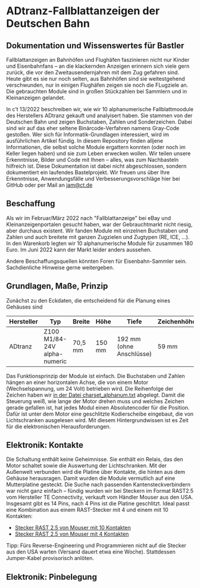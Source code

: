 # ADtranz-Fallblattanzeigen der Deutschen Bahn
## Dokumentation und Wissenswertes für Bastler

Fallblattanzeigen an Bahnhöfen und Flughäfen faszinieren nicht nur Kinder und Eisenbahnfans – an die klackernden Anzeigen erinnern sich viele gern zurück, die vor den Zweitausendernjahren mit dem Zug gefahren sind. Heute gibt es sie nur noch selten, aus Bahnhöfen sind sie weitestgehend verschwunden, nur in einigen Flughäfen zeigen sie noch die FLugziele an. Die gebrauchten Module sind in großen Stückzahlen bei Sammlern und in Kleinanzeigen gelandet.

In c’t 13/2022 beschreiben wir, wie wir 10 alphanumerische Fallblattmoodule des Herstellers ADtranz gekauft und analyisert haben. Sie stammen von der Deutschen Bahn und zeigen Buchstaben, Zahlen und Sonderzeichen. Dabei sind wir auf das eher seltene Binärcode-Verfahren namens Gray-Code gestoßen. Wer sich für Informatik-Grundlagen interessiert, wird im ausführlichen Artikel fündig. In diesem Repository finden alljene Informationen, die selbst solche Module ergattern konnten (oder noch im Keller liegen haben) und sie zum Leben erwecken wollen. Wir teilen unsere Erkenntnisse, Bilder und Code mit Ihnen – alles, was zum Nachbasteln hilfreich ist. Diese Dokumentation ist dabei nicht abgeschlossen, sondern dokumentiert ein laufendes Bastelprojekt. Wir freuen uns über Ihre Erkenntnisse, Anwendungsfälle und Verbesserungsvorschläge hier bei GitHub oder per Mail an jam@ct.de

## Beschaffung

Als wir im Februar/März 2022 nach "Fallblattanzeige" bei eBay und Kleinanzeigenportalen gesucht haben, war der Gebrauchtmarkt nicht riesig, aber durchaus existent. Wir fanden Module mit einzelnen Buchstaben und Zahlen und auch breitete mit ganzen Zugzielen und Zugtypen (RE, ICE, ...). In den Warenkorb legten wir 10 alphanumerische Module für zusammen 180 Euro. Im Juni 2022 kann der Markt leider anders aussehen.

Andere Beschaffungsquellen könnten Foren für Eisenbahn-Sammler sein. Sachdienliche Hinweise gerne weitergeben.

## Grundlagen, Maße, Prinzip

Zunächst zu den Eckdaten, die entscheidend für die Planung eines Gehäuses sind

| Hersteller  | Typ | Breite  |  Höhe | Tiefe | Zeichenhöhe | Gewicht |
|---|---|---|---|---| --- | --- |
| ADtranz | Z100 M1/84-24V alpha-numeric| 70,5 mm | 150 mm  | 192 mm (ohne Anschlüsse) | 59 mm | 1474 g |

Das Funktionsprinzip der Module ist einfach. Die Buchstaben und Zahlen hängen an einer horizontalen Achse, die von einem Motor (Wechselspannung, um 24 Volt) betrieben wird. Die Reihenfolge der Zeichen haben wir [in der Datei charset_alphanum.txt](charset_alphanum.txt) abgelegt. Damit die Steuerung weiß, wie lange der Motor drehen muss und welches Zeichen gerade gefallen ist, hat jedes Modul einen Absolutencoder für die Position. Dafür ist unter dem Motor eine geschlitzte Kodierscheibe eingebaut, die von Lichtschranken ausgelesen wird. Mit diesem Hintergrundwissen ist es Zeit für die elektronischen Herausforderungen.

## Elektronik: Kontakte

Die Schaltung enthält keine Geheimnisse. Sie enthält ein Relais, das den Motor schaltet sowie die Auswertung der Lichtschranken. Mit der Außenwelt verbunden wird die Platine über Kontakte, die hinten aus dem Gehäuse herausragen. Damit wurden die Module vermutlich auf eine Mutterplatine gesteckt. Die Suche nach passenden Kantensteckverbindern war nicht ganz einfach – fündig wurden wir bei Steckern im Format RAST2.5 vom Hersteller TE Connectivity, verkauft vom Händler Mouser aus den USA. Insgesamt gibt es 14 Pins, nach 4 Pins ist die Platine geschlitzt. Ideal passt eine Kombination aus einem RAST-Stecker mit 4 und einem mit 10 Kontakten:

* [Stecker RAST 2.5 von Mouser mit 10 Kontakten](https://www.mouser.de/ProductDetail/TE-Connectivity-AMP/3-1534796-0?qs=BZh9n8c3cqNGebKATKvQPw%3D%3D&countrycode=DE&currencycode=EUR)
* [Stecker RAST 2.5 von Mouser mit 4 Kontakten](https://www.mouser.de/ProductDetail/TE-Connectivity/3-1534796-4?qs=BZh9n8c3cqOLeqkkrHp%2Fjw%3D%3D&countrycode=DE&currencycode=EUR)

Tipp: Fürs Reverse-Engineering und Programmieren nicht auf die Stecker aus den USA warten (Versand dauert etwa eine Woche). Stattdessen Jumper-Kabel provisorisch anlöten.

## Elektronik: Pinbelegung

